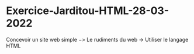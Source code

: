 # Exercice-Jarditou-HTML-28-03-2022

Concevoir un site web simple −> Le rudiments du web -> Utiliser le langage HTML
